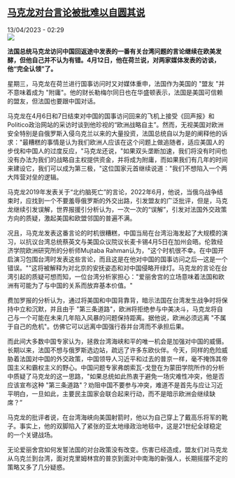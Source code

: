 <!--1681346703000-->
[马克龙对台言论被批难以自圆其说](https://www.rfi.fr/cn/%E4%B8%AD%E5%9B%BD/20230413-%E9%A9%AC%E5%85%8B%E9%BE%99%E5%AF%B9%E5%8F%B0%E8%A8%80%E8%AE%BA%E8%A2%AB%E6%89%B9%E9%9A%BE%E4%BB%A5%E8%87%AA%E5%9C%86%E5%85%B6%E8%AF%B4)
------

<div>13/04/2023 - 02:29</div><img src="https://s.rfi.fr/media/display/27546dc0-d992-11ed-8c1c-005056bf30b7/w:1280/p:16x9/AP23102583226440.jpg"><p><strong>法国总统马克龙访问中国回返途中发表的一番有关台湾问题的言论继续在欧美发酵，但他自己并不认为有错。4月12日，他在荷兰说，对两家媒体发表的访谈，他“完全认领”了。                    </strong></p><div><p><span><span><span><span><span><span>星期三，马克龙在荷兰进行国事访问时又对媒体重申，法国作为美国的</span></span></span><span><span> "</span></span><span><span><span>盟友</span></span></span><span><span> "</span></span><span><span><span>并不意味着成为</span></span></span><span><span> "</span></span><span><span><span>附庸</span></span></span><span><span>"</span></span><span><span><span>。他的财长勒梅尔同日也在华盛顿表示，法国是美国可信赖的盟友，但法国也要跟中国对话。</span></span></span></span></span></span></p><p><span><span><span><span><span><span>马克龙在</span></span></span><span><span>4</span></span><span><span><span>月</span></span></span><span><span>6</span></span><span><span><span>日和</span></span></span><span><span>7</span></span><span><span><span>日结束对中国的国事访问回来的飞机上接受《回声报》和</span></span></span><span><span>Politico</span></span><span><span><span>政治网站的采访时谈到他珍视的“欧洲战略自主”。然而，无视美国对欧洲安全特别是自俄罗斯入侵乌克兰以来的大量投资，法国总统自以为是的阐释他的诉求：</span></span></span><span><span>"</span></span><span><span><span>最糟糕的事情是认为我们欧洲人应该在这个问题上做追随者，适应美国人的步伐和中国人的过度反应，</span></span></span><span><span>"</span></span><span><span><span>马克龙还说，</span></span></span><span><span>"</span></span><span><span><span>如果双头垄断加速，我们将没有时间也没有办法为我们的战略自主权提供资金，并将成为附庸，而如果我们有几年的时间来建设它，我们可以成为第三极，</span></span></span><span><span>"</span></span><span><span><span>这位国家元首继续说道：</span></span></span><span><span>"</span></span><span><span><span>我们不想陷入一个两大阵营对垒的逻辑。</span></span></span></span></span></span></p><p><span><span><span><span><span><span>马克龙</span></span></span><span><span>2019</span></span><span><span><span>年发表关于“北约脑死亡”的言论，</span></span></span><span><span>2022</span></span><span><span><span>年</span></span></span><span><span>6</span></span><span><span><span>月，他说，当俄乌战争结束时，应找到一个不要羞辱俄罗斯的外交出路，引发盟友的广泛批评，但是，马克龙继续引发误解，世界报援引分析认为，一次一次的“误解”，引发对法国外交政策方向的质疑，激起美国和欧盟邻国的普遍不满。</span></span></span></span></span></span></p><p><span><span><span><span><span><span>况且，马克龙发表这番言论的时机很糟糕，中国当局在台湾沿海发起了大规模的演习，以抗议台湾总统蔡英文与美国众议院议长麦卡锡</span></span></span><span><span>4</span></span><span><span><span>月</span></span></span><span><span>5</span></span><span><span><span>日在加州会晤。伦敦经济学院欧洲研究所的分析师</span></span></span><span><span>Mujtaba Rahman</span></span><span><span><span>认为，</span></span></span><span><span>"</span></span><span><span><span>这个时机很不幸。在中国开启演习包围台湾时发表这些言论，而且这是在他对中国的国事访问之后</span></span></span><span><span>—</span></span><span><span><span>这是一个错误。</span></span></span><span><span>""</span></span><span><span><span>这将被解释为对北京的安抚姿态和对中国侵略开绿灯。马克龙的言论在台湾引起的质疑可想而知，一位台湾分析家担心：</span></span></span><span><span>"</span></span><span><span><span>爱丽舍宫的立场意味着法国和欧洲有可能为了与中国的关系而放弃基本价值。</span></span></span><span><span>"</span></span></span></span></span></p><p><span><span><span><span><span><span>费加罗报的分析认为，通过将美国和中国背靠背，暗示法国在台湾发生战争时将保持中立和沉默，并且由于</span></span></span><span><span> "</span></span><span><span><span>第三条道路</span></span></span><span><span>"</span></span><span><span><span>，欧洲将拒绝参与中美决斗，马克龙将自己与一个可能在未来几年陷入风暴的问题保持距离。据他说，欧洲必须远离</span></span></span><span><span> "</span></span><span><span><span>不属于自己的危机</span></span></span><span><span>"</span></span><span><span><span>。仿佛它可以远离中国强行吞并台湾而不承担后果。</span></span></span></span></span></span></p><p><span><span><span><span><span><span>而此间大多数中国专家认为，拯救台湾海峡和平的唯一机会是加强对中国的威慑。长期以来，法国不想与俄罗斯选边站，疏远了许多东欧伙伴。今天，同样的危险威胁着法国对中国的外交政策，中国领导人习近平和过去的普京一样，毫不掩饰其帝国主义和霸权主义的野心。中国问题专家弗朗索瓦</span></span></span><span><span>-</span></span><span><span><span>戈登在为蒙田学院所作的分析中质疑了马克龙的这一思路，</span></span></span><span><span>"</span></span><span><span><span>如果总统如此热衷于避免一场灾难性冲突，他是否应该宣布这种</span></span></span><span><span> "</span></span><span><span><span>第三条道路</span></span></span><span><span>"</span></span><span><span><span>？劝阻中国不要参与冲突，难道不是首先与应让习近平明白，一旦如此，主要民主国家会联合起来行动，而不是暗示欧洲会继续缺席？”</span></span></span></span></span></span></p><p><span><span><span><span><span><span>马克龙的批评者说，在台湾海峡向美国射箭时，他以为自己穿上了戴高乐将军的靴子。事实上，他的双脚陷入了紧张的亚太地缘政治地毯中，这是</span></span></span><span><span>21</span></span><span><span><span>世纪全球稳定的一个关键战场。</span></span></span></span></span></span></p><p><span><span><span><span><span><span>无论爱丽舍宫如何发誓法国的对台政策没有改变。伤害已经造成，盟友们对马克龙从乌克兰到台湾，面对克里姆林宫的普京到面对中南海的新强人，长期摇摆不定的策略又多了几分疑惑。</span></span></span></span></span></span></p><div data-selfpromo-newsletter></div><div data-selfpromo-app></div></div>

